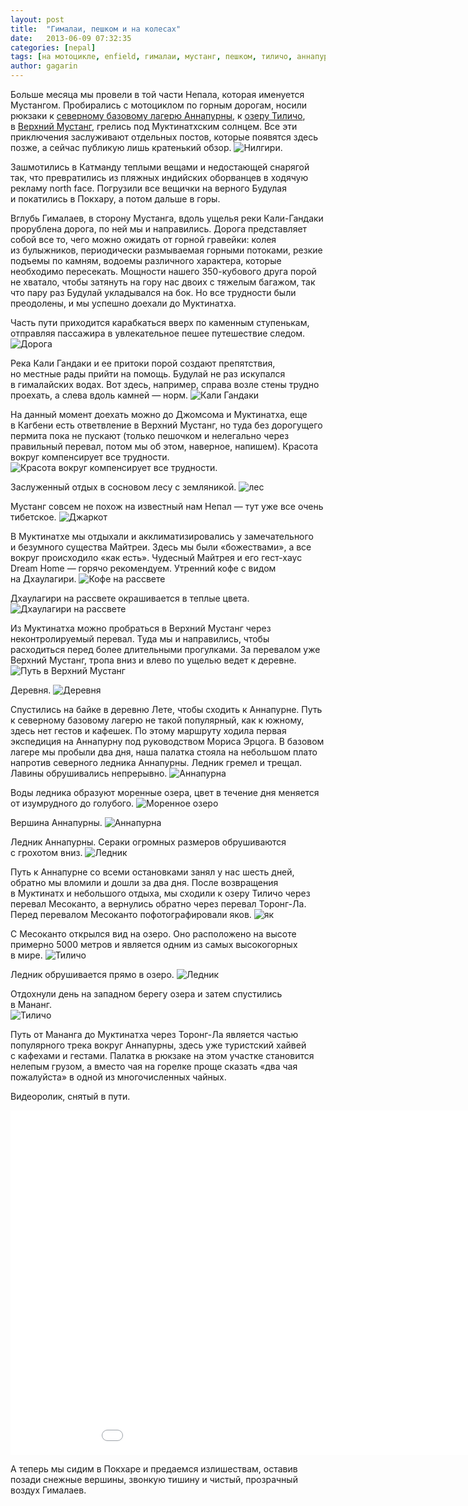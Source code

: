 ```yaml
---
layout: post
title:  "Гималаи, пешком и на колесах"
date:   2013-06-09 07:32:35
categories: [nepal]
tags: [на мотоцикле, enfield, гималаи, мустанг, пешком, тиличо, аннапурна]
author: gagarin
---
```


Больше месяца мы&nbsp;провели в&nbsp;той части Непала, которая именуется Мустангом. Пробирались с&nbsp;мотоциклом по&nbsp;горным дорогам, носили рюкзаки к&nbsp;[северному базовому лагерю Аннапурны](/tags/north-annapurna-basecamp/), к&nbsp;[озеру Тиличо](/tags/tilicho-mesokanto/), в&nbsp;[Верхний Мустанг](/a-glimpse-into-upper-mustang), грелись под Муктинатхским солнцем. Все эти приключения заслуживают отдельных постов, которые появятся здесь позже, а&nbsp;сейчас публикую лишь кратенький обзор.
![Нилгири.](nilgiri-.jpg)   

Зашмотились в&nbsp;Катманду теплыми вещами и&nbsp;недостающей снарягой так, что превратились из&nbsp;пляжных индийских оборванцев в&nbsp;ходячую рекламу north face. Погрузили все вещички на&nbsp;верного Будулая и&nbsp;покатились в&nbsp;Покхару, а&nbsp;потом дальше в&nbsp;горы. 

Вглубь Гималаев, в&nbsp;сторону Мустанга, вдоль ущелья реки Кали-Гандаки прорублена дорога, по&nbsp;ней мы&nbsp;и&nbsp;направились. Дорога представляет собой все&nbsp;то, чего можно ожидать от&nbsp;горной гравейки: колея из&nbsp;булыжников, периодически размываемая горными потоками, резкие подъемы по&nbsp;камням, водоемы различного характера, которые необходимо пересекать. Мощности нашего <nobr>350-кубового</nobr> друга порой не&nbsp;хватало, чтобы затянуть на&nbsp;гору нас двоих с&nbsp;тяжелым багажом, так что пару раз Будулай укладывался на&nbsp;бок. Но&nbsp;все трудности были преодолены, и&nbsp;мы&nbsp;успешно доехали до&nbsp;Муктинатха.

Часть пути приходится карабкаться вверх по&#160;каменным ступенькам, отправляя пассажира в&#160;увлекательное пешее путешествие следом.
![Дорога](doroga.jpg)   

Река Кали Гандаки и&#160;ее&#160;притоки порой создают препятствия, но&#160;местные рады прийти на&#160;помощь. Будулай не&#160;раз искупался в&#160;гималайских водах. Вот здесь, например, справа возле стены трудно проехать, а&#160;слева вдоль камней&#160;&#8212; норм.
![Кали Гандаки](kali-gandaki.jpg)   

На&nbsp;данный момент доехать можно до&nbsp;Джомсома и&nbsp;Муктинатха, еще в&nbsp;Кагбени есть ответвление в&nbsp;Верхний Мустанг, но&nbsp;туда без дорогущего пермита пока не&nbsp;пускают (только пешочком и&nbsp;нелегально через правильный перевал, потом мы&nbsp;об&nbsp;этом, наверное, напишем). Красота вокруг компенсирует все трудности.
![Красота вокруг компенсирует все трудности.](krasota-vokrug-kompensiruet-vse-trudnosti-.jpg)   

Заслуженный отдых в&#160;сосновом лесу с&#160;земляникой.
![лес](les.jpg)   

Мустанг совсем не&#160;похож на&#160;известный нам Непал&#160;&#8212; тут уже все очень тибетское.
![Джаркот](dzharkot.jpg)   

В&#160;Муктинатхе мы&#160;отдыхали и&#160;акклиматизировались у&#160;замечательного и&#160;безумного существа Майтреи. Здесь мы&#160;были &#171;божествами&#187;, а&#160;все вокруг происходило &#171;как есть&#187;. Чудесный Майтрея и&#160;его гест-хаус Dream Home&#160;&#8212; горячо рекомендуем. Утренний кофе с&#160;видом на&#160;Дхаулагири.
![Кофе на рассвете](kofe-na-rassvete.jpg)   

Дхаулагири на&#160;рассвете окрашивается в&#160;теплые цвета.
![Дхаулагири на рассвете](dkhaulagiri-na-rassvete.jpg)   

Из&#160;Муктинатха можно пробраться в&#160;Верхний Мустанг через неконтролируемый перевал. Туда мы&#160;и&#160;направились, чтобы расходиться перед более длительными прогулками. За&#160;перевалом уже Верхний Мустанг, тропа вниз и&#160;влево по&#160;ущелью ведет к&#160;деревне.
![Путь в Верхний Мустанг](put'-v-verkhniy-mustang.jpg)   

Деревня.
![Деревня](derevnya.jpg)   

Спустились на&#160;байке в&#160;деревню Лете, чтобы сходить к&#160;Аннапурне. Путь к&#160;северному базовому лагерю не&#160;такой популярный, как к&#160;южному, здесь нет гестов и&#160;кафешек. По&#160;этому маршруту ходила первая экспедиция на&#160;Аннапурну под руководством Мориса Эрцога. В&#160;базовом лагере мы&#160;пробыли два дня, наша палатка стояла на&#160;небольшом плато напротив северного ледника Аннапурны. Ледник гремел и&#160;трещал. Лавины обрушивались непрерывно.
![Аннапурна](annapurna.jpg)   

Воды ледника образуют моренные озера, цвет в&#160;течение дня меняется от&#160;изумрудного до&#160;голубого.
![Моренное озеро](morennoe-ozero.jpg)   

Вершина Аннапурны.
![Аннапурна](annapurna-2.jpg)   

Ледник Аннапурны. Сераки огромных размеров обрушиваются с&#160;грохотом вниз.
![Ледник](lednik.jpg)   

Путь к&#160;Аннапурне со&#160;всеми остановками занял у&#160;нас шесть дней, обратно мы&#160;вломили и&#160;дошли за&#160;два дня. После возвращения в&#160;Муктинатх и&#160;небольшого отдыха, мы&#160;сходили к&#160;озеру Тиличо через перевал Месоканто, а&#160;вернулись обратно через перевал Торонг-Ла. Перед перевалом Месоканто пофотографировали яков.
![як](yak.jpg)   

С&#160;Месоканто открылся вид на&#160;озеро. Оно расположено на&#160;высоте примерно 5000 метров и&#160;является одним из&#160;самых высокогорных в&#160;мире.
![Тиличо](tilicho.jpg)   

Ледник обрушивается прямо в&#160;озеро.
![Ледник](lednik-2.jpg)   

Отдохнули день на&#160;западном берегу озера и&#160;затем спустились в&#160;Мананг.   
![Тиличо](tilicho-2.jpg)   

Путь от&#160;Мананга до&#160;Муктинатха через Торонг-Ла является частью популярного трека вокруг Аннапурны, здесь уже туристский хайвей с&#160;кафехами и&#160;гестами. Палатка в&#160;рюкзаке на&#160;этом участке становится нелепым грузом, а&#160;вместо чая на&#160;горелке проще сказать &#171;два чая пожалуйста&#187; в&#160;одной из&#160;многочисленных чайных.

Видеоролик, снятый в пути.
<iframe width="980" height="551" src="//www.youtube.com/embed/KXEmFRO4BOo?rel=0" frameborder="0" allowfullscreen></iframe>

А&nbsp;теперь мы&nbsp;сидим в&nbsp;Покхаре и&nbsp;предаемся излишествам, оставив позади снежные вершины, звонкую тишину и&nbsp;чистый, прозрачный воздух Гималаев.
